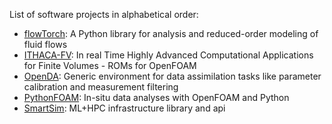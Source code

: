 List of software projects in alphabetical order:

- [flowTorch](https://github.com/FlowModelingControl/flowtorch): A Python library for analysis and reduced-order modeling of fluid flows
- [ITHACA-FV](https://github.com/mathLab/ITHACA-FV): In real Time Highly Advanced Computational Applications for Finite Volumes - ROMs for OpenFOAM
- [OpenDA](https://github.com/OpenDA-Association/OpenDA): Generic environment for data assimilation tasks like parameter calibration and measurement filtering
- [PythonFOAM](https://github.com/argonne-lcf/PythonFOAM): In-situ data analyses with OpenFOAM and Python
- [SmartSim](https://github.com/CrayLabs/SmartSim): ML+HPC infrastructure library and api